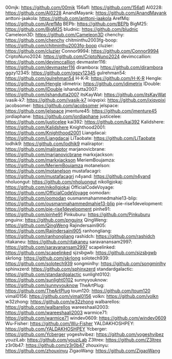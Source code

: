 00mjk: https://github.com/00mjk
156afl: https://github.com/156afl
AI0228: https://github.com/AI0228
AnandMayank: https://github.com/AnandMayank
anttoni-jaakola: https://github.com/anttoni-jaakola
ArefMq: https://github.com/ArefMq
BEPb: https://github.com/BEPb
BigM25: https://github.com/BigM25
bludnic: https://github.com/bludnic
Cameleon3D: https://github.com/Cameleon3D
chenchy: https://github.com/chenchy
chitminthu2003fg-boop: https://github.com/chitminthu2003fg-boop
cluzier: https://github.com/cluzier
Connor9994: https://github.com/Connor9994
CriptoNuno2024: https://github.com/CriptoNuno2024
devimccallion: https://github.com/devimccallion
devmaster116: https://github.com/devmaster116
dirambora: https://github.com/dirambora
ggzy12345: https://github.com/ggzy12345
gulrehman54: https://github.com/gulrehman54
H-K-R: https://github.com/H-K-R
Hengle: https://github.com/Hengle
idimetrix: https://github.com/idimetrix
IDouble: https://github.com/IDouble
ishandutta2007: https://github.com/ishandutta2007
itsKayWat: https://github.com/itsKayWat
ivasik-k7: https://github.com/ivasik-k7
ixiqvpixi: https://github.com/ixiqvpixi
jacobsomer: https://github.com/jacobsomer
jelspace: https://github.com/jelspace
jmenture45: https://github.com/jmenture45
jordiaphane: https://github.com/jordiaphane
justicelee: https://github.com/justicelee
kai392: https://github.com/kai392
Kalidshere: https://github.com/Kalidshere
Knighthood2001: https://github.com/Knighthood2001
Liangdacai: https://github.com/Liangdacai
LiTaobate: https://github.com/LiTaobate
lodhik9: https://github.com/lodhik9
maliraptor: https://github.com/maliraptor
marjanovicbrane: https://github.com/marjanovicbrane
markxjackson: https://github.com/markxjackson
MeriemBoujamza: https://github.com/MeriemBoujamza
motanelson: https://github.com/motanelson
mustafacagri: https://github.com/mustafacagri
n4yand: https://github.com/n4yand
nholuongut: https://github.com/nholuongut
nikollgjokaj: https://github.com/nikollgjokaj
OfficialCodeVoyage: https://github.com/OfficialCodeVoyage
oomodan: https://github.com/oomodan
ousmanmahammedmahie13-blip: https://github.com/ousmanmahammedmahie13-blip
pie-rise1development: https://github.com/pie-rise1development
pinhe91: https://github.com/pinhe91
Pinkuburu: https://github.com/Pinkuburu
pnguinx: https://github.com/pnguinx
QingWeng: https://github.com/QingWeng
Rajindersaini905: https://github.com/Rajindersaini905
ranhongliang: https://github.com/ranhongliang
rashidch: https://github.com/rashidch
ritakaneu: https://github.com/ritakaneu
saravanansam2997: https://github.com/saravanansam2997
scapelinked: https://github.com/scapelinked
sjzsbgwb: https://github.com/sjzsbgwb
skrlong: https://github.com/skrlong
solotech939: https://github.com/solotech939
songminlhy: https://github.com/songminlhy
sphinxzerd: https://github.com/sphinxzerd
standardgalactic: https://github.com/standardgalactic
sunlight0102: https://github.com/sunlight0102
sunnyyouknow: https://github.com/sunnyyouknow
TheArtPlug: https://github.com/TheArtPlug
toum120: https://github.com/toum120
vimal0156: https://github.com/vimal0156
volkn: https://github.com/volkn
w32zhong: https://github.com/w32zhong
walbarellos: https://github.com/walbarellos
wareeshaali2003: https://github.com/wareeshaali2003
warmice71: https://github.com/warmice71
windev0609: https://github.com/windev0609
Wu-Fisher: https://github.com/Wu-Fisher
YALDAKHOSHPEY: https://github.com/YALDAKHOSHPEY
Ycberger: https://github.com/Ycberger
yogeshvibez: https://github.com/yogeshvibez
youziLab: https://github.com/youziLab
Z3ltrex: https://github.com/Z3ltrex
z3r0b47: https://github.com/z3r0b47
zhouxinyu: https://github.com/zhouxinyu
ZigaoWang: https://github.com/ZigaoWang

